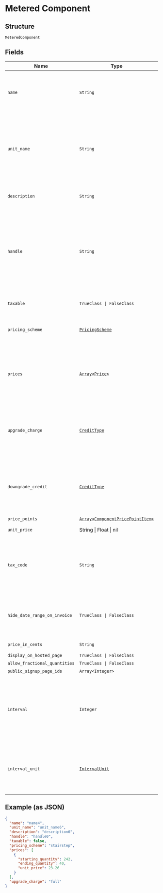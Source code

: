 
# Metered Component

## Structure

`MeteredComponent`

## Fields

| Name | Type | Tags | Description |
|  --- | --- | --- | --- |
| `name` | `String` | Required | A name for this component that is suitable for showing customers and displaying on billing statements, ie. "Minutes". |
| `unit_name` | `String` | Required | The name of the unit of measurement for the component. It should be singular since it will be automatically pluralized when necessary. i.e. “message”, which may then be shown as “5 messages” on a subscription’s component line-item |
| `description` | `String` | Optional | A description for the component that will be displayed to the user on the hosted signup page. |
| `handle` | `String` | Optional | A unique identifier for your use that can be used to retrieve this component is subsequent requests.  Must start with a letter or number and may only contain lowercase letters, numbers, or the characters '.', ':', '-', or '_'.<br>**Constraints**: *Pattern*: `^[a-z0-9][a-z0-9\-_:.]*$` |
| `taxable` | `TrueClass \| FalseClass` | Optional | Boolean flag describing whether a component is taxable or not. |
| `pricing_scheme` | [`PricingScheme`](../../doc/models/pricing-scheme.md) | Required | The identifier for the pricing scheme. See [Product Components](https://help.chargify.com/products/product-components.html) for an overview of pricing schemes. |
| `prices` | [`Array<Price>`](../../doc/models/price.md) | Optional | (Not required for ‘per_unit’ pricing schemes) One or more price brackets. See [Price Bracket Rules](https://maxio.zendesk.com/hc/en-us/articles/24261149166733-Component-Pricing-Schemes#price-bracket-rules) for an overview of how price brackets work for different pricing schemes. |
| `upgrade_charge` | [`CreditType`](../../doc/models/credit-type.md) | Optional | The type of credit to be created when upgrading/downgrading. Defaults to the component and then site setting if one is not provided.<br>Available values: `full`, `prorated`, `none`. |
| `downgrade_credit` | [`CreditType`](../../doc/models/credit-type.md) | Optional | The type of credit to be created when upgrading/downgrading. Defaults to the component and then site setting if one is not provided.<br>Available values: `full`, `prorated`, `none`. |
| `price_points` | [`Array<ComponentPricePointItem>`](../../doc/models/component-price-point-item.md) | Optional | - |
| `unit_price` | String \| Float \| nil | Optional | This is a container for one-of cases. |
| `tax_code` | `String` | Optional | A string representing the tax code related to the component type. This is especially important when using the Avalara service to tax based on locale. This attribute has a max length of 10 characters. |
| `hide_date_range_on_invoice` | `TrueClass \| FalseClass` | Optional | (Only available on Relationship Invoicing sites) Boolean flag describing if the service date range should show for the component on generated invoices. |
| `price_in_cents` | `String` | Optional | deprecated May 2011 - use unit_price instead |
| `display_on_hosted_page` | `TrueClass \| FalseClass` | Optional | - |
| `allow_fractional_quantities` | `TrueClass \| FalseClass` | Optional | - |
| `public_signup_page_ids` | `Array<Integer>` | Optional | - |
| `interval` | `Integer` | Optional | The numerical interval. i.e. an interval of ‘30’ coupled with an interval_unit of day would mean this component's default price point would renew every 30 days. This property is only available for sites with Multifrequency enabled. |
| `interval_unit` | [`IntervalUnit`](../../doc/models/interval-unit.md) | Optional | A string representing the interval unit for this component's default price point, either month or day. This property is only available for sites with Multifrequency enabled. |

## Example (as JSON)

```json
{
  "name": "name4",
  "unit_name": "unit_name6",
  "description": "description6",
  "handle": "handle0",
  "taxable": false,
  "pricing_scheme": "stairstep",
  "prices": [
    {
      "starting_quantity": 242,
      "ending_quantity": 40,
      "unit_price": 23.26
    }
  ],
  "upgrade_charge": "full"
}
```

